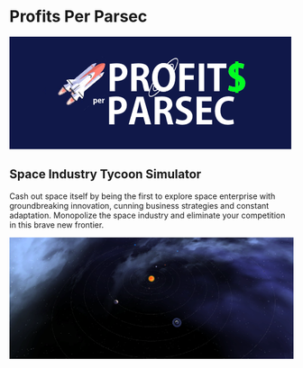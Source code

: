 # Profits Per Parsec

![Logo Banner](logo_banner.png)

## Space Industry Tycoon Simulator
Cash out space itself by being the first to explore space enterprise with groundbreaking innovation, cunning business strategies and constant adaptation. Monopolize the space industry and eliminate your competition in this brave new frontier. 

![Space View](feature1.png)

